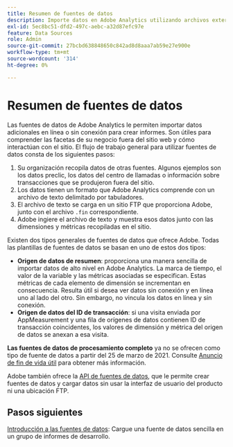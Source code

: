 ```yaml
---
title: Resumen de fuentes de datos
description: Importe datos en Adobe Analytics utilizando archivos externos.
exl-id: 5ec8bc51-dfd2-497c-aebc-a32d87efc97e
feature: Data Sources
role: Admin
source-git-commit: 27bcbd638848650c842ad8d8aaa7ab59e27e900e
workflow-type: tm+mt
source-wordcount: '314'
ht-degree: 0%

---
```


# Resumen de fuentes de datos

Las fuentes de datos de Adobe Analytics le permiten importar datos adicionales en línea o sin conexión para crear informes. Son útiles para comprender las facetas de su negocio fuera del sitio web y cómo interactúan con el sitio. El flujo de trabajo general para utilizar fuentes de datos consta de los siguientes pasos:

1. Su organización recopila datos de otras fuentes. Algunos ejemplos son los datos preclic, los datos del centro de llamadas o información sobre transacciones que se produjeron fuera del sitio.
1. Los datos tienen un formato que Adobe Analytics comprende con un archivo de texto delimitado por tabuladores.
1. El archivo de texto se carga en un sitio FTP que proporciona Adobe, junto con el archivo `.fin` correspondiente.
1. Adobe ingiere el archivo de texto y muestra esos datos junto con las dimensiones y métricas recopiladas en el sitio.

Existen dos tipos generales de fuentes de datos que ofrece Adobe. Todas las plantillas de fuentes de datos se basan en uno de estos dos tipos:

* **Origen de datos de resumen**: proporciona una manera sencilla de importar datos de alto nivel en Adobe Analytics. La marca de tiempo, el valor de la variable y las métricas asociadas se especifican. Estas métricas de cada elemento de dimensión se incrementan en consecuencia. Resulta útil si desea ver datos sin conexión y en línea uno al lado del otro. Sin embargo, no vincula los datos en línea y sin conexión.
* **Origen de datos del ID de transacción**: si una visita enviada por AppMeasurement y una fila de orígenes de datos contienen ID de transacción coincidentes, los valores de dimensión y métrica del origen de datos se anexan a esa visita.

**Las fuentes de datos de procesamiento completo** ya no se ofrecen como tipo de fuente de datos a partir del 25 de marzo de 2021. Consulte [Anuncio de fin de vida útil](full-processing-eol.md) para obtener más información.

Adobe también ofrece la [API de fuentes de datos](https://developer.adobe.com/analytics-apis/docs/1.4/guides/data-sources/), que le permite crear fuentes de datos y cargar datos sin usar la interfaz de usuario del producto ni una ubicación FTP.

## Pasos siguientes

[Introducción a las fuentes de datos](getting-started.md): Cargue una fuente de datos sencilla en un grupo de informes de desarrollo.
